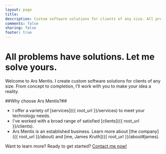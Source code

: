 ```yaml
---
layout: page
title:
description: Custom software solutions for clients of any size. All problems have solutions - Let me solve yours.
comments: false
sharing: false
footer: true
---
```


<h1 class="homeh1">All problems have solutions. Let me solve yours.</h1>

Welcome to Ars Mentis. I create custom software solutions for clients of any size. From concept to completion, I’ll work with you to make your idea a reality.

##Why choose Ars Mentis?##

* I offer a variety of [services]({{ root_url }}/services) to meet your technology needs.
* I've worked with a broad range of satisfied [clients]({{ root_url }}/clients).
* Ars Mentis is an established business. Learn more about [the company]({{ root_url }}/about) and [me, James Kruth]({{ root_url }}/about#james).

<footer class="homeFooter">Want to learn more? Ready to get started? <a href="{{ root_url }}/contact">Contact me now!</a></footer>